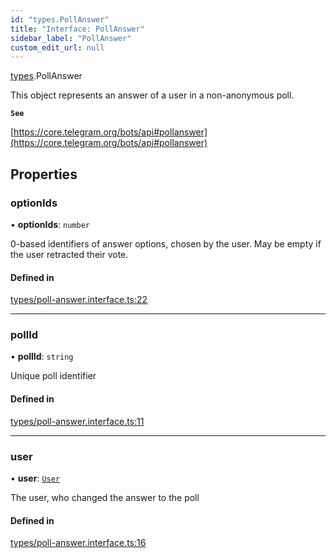 ```yaml
---
id: "types.PollAnswer"
title: "Interface: PollAnswer"
sidebar_label: "PollAnswer"
custom_edit_url: null
---
```


[types](../modules/types.md).PollAnswer

This object represents an answer of a user in a non-anonymous poll.

**`See`**

[https://core.telegram.org/bots/api#pollanswer](https://core.telegram.org/bots/api#pollanswer)

## Properties

### optionIds

• **optionIds**: `number`

0-based identifiers of answer options, chosen by the user. May be empty if the
user retracted their vote.

#### Defined in

[types/poll-answer.interface.ts:22](https://github.com/DeityLamb/telegramjs/blob/32b4cca/packages/common/lib/interfaces/types/poll-answer.interface.ts#L22)

___

### pollId

• **pollId**: `string`

Unique poll identifier

#### Defined in

[types/poll-answer.interface.ts:11](https://github.com/DeityLamb/telegramjs/blob/32b4cca/packages/common/lib/interfaces/types/poll-answer.interface.ts#L11)

___

### user

• **user**: [`User`](types.User.md)

The user, who changed the answer to the poll

#### Defined in

[types/poll-answer.interface.ts:16](https://github.com/DeityLamb/telegramjs/blob/32b4cca/packages/common/lib/interfaces/types/poll-answer.interface.ts#L16)
